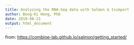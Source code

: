 ```yaml
---
title: Analyzing the RNA-Seq data with Salmon & tximport
author: Bong-Ki Hong, PhD
date: 2019-08-21
output: html_document
---
```


from: https://combine-lab.github.io/salmon/getting_started/
